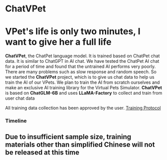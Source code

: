 # ChatVPet

# VPet's life is only two minutes, I want to give her a full life
**ChatVPet**, the ChatPet language model. It is trained based on ChatPet chat data. It is similar to ChatGPT in AI chat. We have tested the ChatPet AI chat for a period of time and found that the untrained AI performs very poorly. There are many problems such as slow response and random speech.
So we started the **ChatVPet** project, which is to give us chat data to help us train the AI of our VPets. We plan to train the AI from scratch ourselves and make an exclusive AI training library for the Virtual Pets Simulator. **ChatVPet** is based on **ChatGLM-6B** and uses **LLaMA-Factory** to collect and train from user chat data

All training data collection has been approved by the user. [Training Protocol](TrainingProtocol.md)

### Timeline

## Due to insufficient sample size, training materials other than simplified Chinese will not be released at this time
